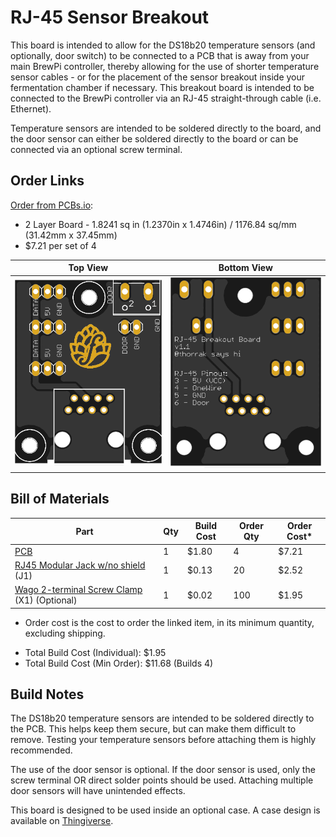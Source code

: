RJ-45 Sensor Breakout
=====================

This board is intended to allow for the DS18b20 temperature sensors (and optionally, door switch) to be connected to a PCB that is away from your main BrewPi controller, thereby allowing for the use of shorter temperature sensor cables - or for the placement of the sensor breakout inside your fermentation chamber if necessary. This breakout board is intended to be connected to the BrewPi controller via an RJ-45 straight-through cable (i.e. Ethernet).

Temperature sensors are intended to be soldered directly to the board, and the door sensor can either be soldered directly to the board or can be connected via an optional screw terminal.

Order Links
-----------

[Order from PCBs.io](https://PCBs.io/share/zMjYO):

- 2 Layer Board - 1.8241 sq in (1.2370in x 1.4746in) / 1176.84 sq/mm (31.42mm x 37.45mm)
- $7.21 per set of 4

| Top View          | Bottom View          |
| ----------------- |:--------------------:|
| ![Board Top][top] | ![Board Bottom][bot] |

[top]: imgs/RJ-45%20Top.png "Board Top"
[bot]: imgs/RJ-45%20Bottom.png "Board Bottom"


Bill of Materials
-----------------

| Part                                                                                              | Qty | Build Cost | Order Qty | Order Cost* |
|---------------------------------------------------------------------------------------------------|-----|------------|-----------|-------------|
| [PCB](https://PCBs.io/share/zMjYO)                                                                | 1   | $1.80      | 4         | $7.21       |
| [RJ45 Modular Jack w/no shield](https://www.aliexpress.com/item/32736146888.html) (J1)            | 1   | $0.13      | 20        | $2.52       |
| [Wago 2-terminal Screw Clamp](https://www.aliexpress.com/item/32700056337.html) (X1) (Optional)   | 1   | $0.02      | 100       | $1.95       |

* Order cost is the cost to order the linked item, in its minimum quantity, excluding shipping.

- Total Build Cost (Individual): $1.95
- Total Build Cost (Min Order): $11.68 (Builds 4)



Build Notes
-----------

The DS18b20 temperature sensors are intended to be soldered directly to the PCB. This helps keep them secure, but can make them difficult to remove. Testing your temperature sensors before attaching them is highly recommended.

The use of the door sensor is optional. If the door sensor is used, only the screw terminal OR direct solder points should be used. Attaching multiple door sensors will have unintended effects.

This board is designed to be used inside an optional case. A case design is available on [Thingiverse](https://www.thingiverse.com/thing:2954861).


